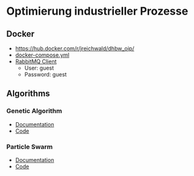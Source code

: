 # Optimierung industrieller Prozesse


## Docker
- https://hub.docker.com/r/jreichwald/dhbw_oip/
- [docker-compose.yml](docker-compose.yml)
- [RabbitMQ Client](http://127.0.0.1:15672/)
  - User: guest
  - Password: guest
  
## Algorithms

### Genetic Algorithm
- [Documentation](/doc/Genetic_Algorithm.pdf)
- [Code](/src/main/java/algorithms)


### Particle Swarm
- [Documentation]()
- [Code](https://github.com/DaWe1992/OIP/tree/master/src/main/java/algorithms/particleswarm)
